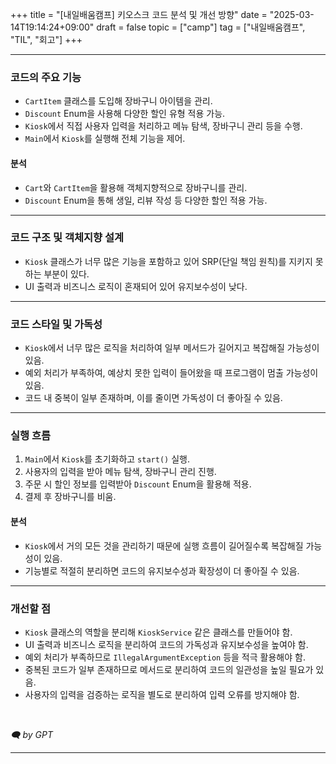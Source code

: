 +++
title = "[내일배움캠프] 키오스크 코드 분석 및 개선 방향"
date = "2025-03-14T19:14:24+09:00"
draft = false
topic = ["camp"]
tag = ["내일배움캠프", "TIL", "회고"]
+++

---

### 코드의 주요 기능  
- `CartItem` 클래스를 도입해 장바구니 아이템을 관리.  
- `Discount` Enum을 사용해 다양한 할인 유형 적용 가능.  
- `Kiosk`에서 직접 사용자 입력을 처리하고 메뉴 탐색, 장바구니 관리 등을 수행.  
- `Main`에서 `Kiosk`를 실행해 전체 기능을 제어.  

#### 분석  
- `Cart`와 `CartItem`을 활용해 객체지향적으로 장바구니를 관리.  
- `Discount` Enum을 통해 생일, 리뷰 작성 등 다양한 할인 적용 가능.  

---

### 코드 구조 및 객체지향 설계  
- `Kiosk` 클래스가 너무 많은 기능을 포함하고 있어 SRP(단일 책임 원칙)를 지키지 못하는 부분이 있다.  
- UI 출력과 비즈니스 로직이 혼재되어 있어 유지보수성이 낮다.  

---

### 코드 스타일 및 가독성  
- `Kiosk`에서 너무 많은 로직을 처리하여 일부 메서드가 길어지고 복잡해질 가능성이 있음.  
- 예외 처리가 부족하여, 예상치 못한 입력이 들어왔을 때 프로그램이 멈출 가능성이 있음.  
- 코드 내 중복이 일부 존재하며, 이를 줄이면 가독성이 더 좋아질 수 있음.  

---

### 실행 흐름  
1. `Main`에서 `Kiosk`를 초기화하고 `start()` 실행.  
2. 사용자의 입력을 받아 메뉴 탐색, 장바구니 관리 진행.  
3. 주문 시 할인 정보를 입력받아 `Discount` Enum을 활용해 적용.  
4. 결제 후 장바구니를 비움.  

#### 분석  
- `Kiosk`에서 거의 모든 것을 관리하기 때문에 실행 흐름이 길어질수록 복잡해질 가능성이 있음.  
- 기능별로 적절히 분리하면 코드의 유지보수성과 확장성이 더 좋아질 수 있음.  

---

### 개선할 점  
- `Kiosk` 클래스의 역할을 분리해 `KioskService` 같은 클래스를 만들어야 함.  
- UI 출력과 비즈니스 로직을 분리하여 코드의 가독성과 유지보수성을 높여야 함.  
- 예외 처리가 부족하므로 `IllegalArgumentException` 등을 적극 활용해야 함.  
- 중복된 코드가 일부 존재하므로 메서드로 분리하여 코드의 일관성을 높일 필요가 있음.  
- 사용자의 입력을 검증하는 로직을 별도로 분리하여 입력 오류를 방지해야 함.  

<br>

_🗨️ by GPT_

---